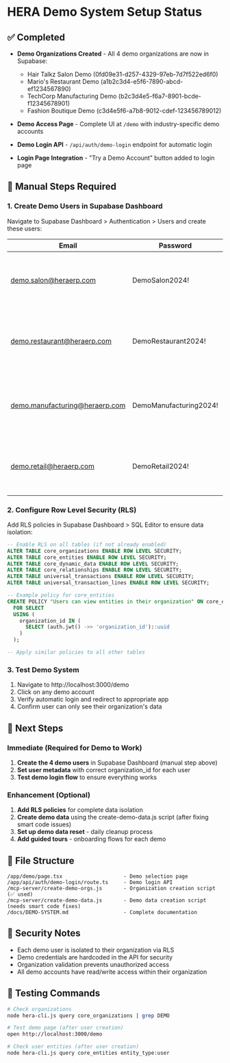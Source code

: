 # HERA Demo System Setup Status

## ✅ Completed
- **Demo Organizations Created** - All 4 demo organizations are now in Supabase:
  - Hair Talkz Salon Demo (0fd09e31-d257-4329-97eb-7d7f522ed6f0)
  - Mario's Restaurant Demo (a1b2c3d4-e5f6-7890-abcd-ef1234567890)
  - TechCorp Manufacturing Demo (b2c3d4e5-f6a7-8901-bcde-f12345678901)
  - Fashion Boutique Demo (c3d4e5f6-a7b8-9012-cdef-123456789012)

- **Demo Access Page** - Complete UI at `/demo` with industry-specific demo accounts
- **Demo Login API** - `/api/auth/demo-login` endpoint for automatic login
- **Login Page Integration** - "Try a Demo Account" button added to login page

## 🔄 Manual Steps Required

### 1. Create Demo Users in Supabase Dashboard
Navigate to Supabase Dashboard > Authentication > Users and create these users:

| Email | Password | User Metadata |
|-------|----------|---------------|
| demo.salon@heraerp.com | DemoSalon2024! | `{"name": "Salon Demo User", "role": "admin", "demo": true, "organization_id": "0fd09e31-d257-4329-97eb-7d7f522ed6f0"}` |
| demo.restaurant@heraerp.com | DemoRestaurant2024! | `{"name": "Restaurant Demo User", "role": "admin", "demo": true, "organization_id": "a1b2c3d4-e5f6-7890-abcd-ef1234567890"}` |
| demo.manufacturing@heraerp.com | DemoManufacturing2024! | `{"name": "Manufacturing Demo User", "role": "admin", "demo": true, "organization_id": "b2c3d4e5-f6a7-8901-bcde-f12345678901"}` |
| demo.retail@heraerp.com | DemoRetail2024! | `{"name": "Retail Demo User", "role": "admin", "demo": true, "organization_id": "c3d4e5f6-a7b8-9012-cdef-123456789012"}` |

### 2. Configure Row Level Security (RLS)
Add RLS policies in Supabase Dashboard > SQL Editor to ensure data isolation:

```sql
-- Enable RLS on all tables (if not already enabled)
ALTER TABLE core_organizations ENABLE ROW LEVEL SECURITY;
ALTER TABLE core_entities ENABLE ROW LEVEL SECURITY;
ALTER TABLE core_dynamic_data ENABLE ROW LEVEL SECURITY;
ALTER TABLE core_relationships ENABLE ROW LEVEL SECURITY;
ALTER TABLE universal_transactions ENABLE ROW LEVEL SECURITY;
ALTER TABLE universal_transaction_lines ENABLE ROW LEVEL SECURITY;

-- Example policy for core_entities
CREATE POLICY "Users can view entities in their organization" ON core_entities
  FOR SELECT
  USING (
    organization_id IN (
      SELECT (auth.jwt() ->> 'organization_id')::uuid
    )
  );

-- Apply similar policies to all other tables
```

### 3. Test Demo System
1. Navigate to http://localhost:3000/demo
2. Click on any demo account
3. Verify automatic login and redirect to appropriate app
4. Confirm user can only see their organization's data

## 🚀 Next Steps

### Immediate (Required for Demo to Work)
1. **Create the 4 demo users** in Supabase Dashboard (manual step above)
2. **Set user metadata** with correct organization_id for each user
3. **Test demo login flow** to ensure everything works

### Enhancement (Optional)
1. **Add RLS policies** for complete data isolation
2. **Create demo data** using the create-demo-data.js script (after fixing smart code issues)
3. **Set up demo data reset** - daily cleanup process
4. **Add guided tours** - onboarding flows for each demo

## 📝 File Structure
```
/app/demo/page.tsx                    - Demo selection page
/app/api/auth/demo-login/route.ts     - Demo login API
/mcp-server/create-demo-orgs.js       - Organization creation script (✅ used)
/mcp-server/create-demo-data.js       - Demo data creation script (needs smart code fixes)
/docs/DEMO-SYSTEM.md                  - Complete documentation
```

## 🔐 Security Notes
- Each demo user is isolated to their organization via RLS
- Demo credentials are hardcoded in the API for security
- Organization validation prevents unauthorized access
- All demo accounts have read/write access within their organization

## 🧪 Testing Commands
```bash
# Check organizations
node hera-cli.js query core_organizations | grep DEMO

# Test demo page (after user creation)
open http://localhost:3000/demo

# Check user entities (after user creation)
node hera-cli.js query core_entities entity_type:user
```